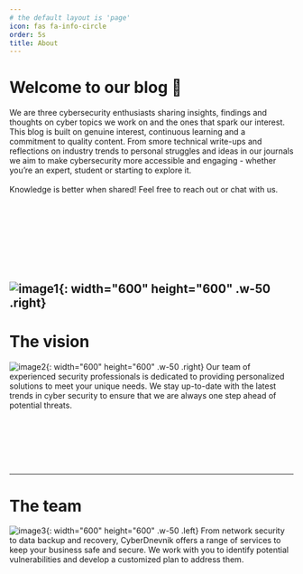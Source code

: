 ```yaml
---
# the default layout is 'page'
icon: fas fa-info-circle
order: 5s
title: About
---
```


# **Welcome to our blog** :pencil:

We are three cybersecurity enthusiasts sharing insights, findings and thoughts on cyber topics we work on and the ones that spark our interest. This blog is built on genuine interest, continuous learning and a commitment to quality content. From smore technical write-ups and reflections on industry trends to personal struggles and ideas in our journals we aim to make cybersecurity more accessible and engaging - whether you’re an expert, student or starting to explore it.
<br>
<br>
Knowledge is better when shared!
Feel free to reach out or chat with us.

<br><br><br><br><br>
![image1](/tabs/img_about/image1.jpeg){: width="600" height="600" .w-50 .right}
---

# The vision

![image2](/tabs/img_about/image2.jpeg){: width="600" height="600" .w-50 .right}
Our team of experienced security professionals is dedicated to providing personalized solutions to meet your unique needs. We stay up-to-date with the latest trends in cyber security to ensure that we are always one step ahead of potential threats.

<br><br><br><br><br>

---

# The team

![image3](/tabs/img_about/image3.jpeg){: width="600" height="600" .w-50 .left}
From network security to data backup and recovery, CyberDnevnik offers a range of services to keep your business safe and secure. We work with you to identify potential vulnerabilities and develop a customized plan to address them.